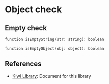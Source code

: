 # Object check

## Empty check
````
function isEmptyString(str: string): boolean
````
````
function isEmptyObject(obj: object): boolean
````

## References
* [Kiwi Library](https://github.com/steelwheels/KiwiScript/blob/master/KiwiLibrary/Document/Library.md): Document for this library

